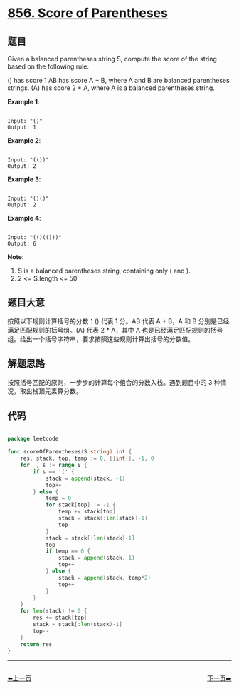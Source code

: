 # [856. Score of Parentheses](https://leetcode.com/problems/score-of-parentheses/)

## 题目

Given a balanced parentheses string S, compute the score of the string based on the following rule:

() has score 1
AB has score A + B, where A and B are balanced parentheses strings.
(A) has score 2 * A, where A is a balanced parentheses string.
 

**Example 1**:

```

Input: "()"
Output: 1

```

**Example 2**:

```

Input: "(())"
Output: 2

```

**Example 3**:

```

Input: "()()"
Output: 2

```

**Example 4**:

```

Input: "(()(()))"
Output: 6

```
 

**Note**:

1. S is a balanced parentheses string, containing only ( and ).
2. 2 <= S.length <= 50

## 题目大意

按照以下规则计算括号的分数：() 代表 1 分。AB 代表 A + B，A 和 B 分别是已经满足匹配规则的括号组。(A) 代表 2 * A，其中 A 也是已经满足匹配规则的括号组。给出一个括号字符串，要求按照这些规则计算出括号的分数值。


## 解题思路

按照括号匹配的原则，一步步的计算每个组合的分数入栈。遇到题目中的 3 种情况，取出栈顶元素算分数。


## 代码

```go

package leetcode

func scoreOfParentheses(S string) int {
	res, stack, top, temp := 0, []int{}, -1, 0
	for _, s := range S {
		if s == '(' {
			stack = append(stack, -1)
			top++
		} else {
			temp = 0
			for stack[top] != -1 {
				temp += stack[top]
				stack = stack[:len(stack)-1]
				top--
			}
			stack = stack[:len(stack)-1]
			top--
			if temp == 0 {
				stack = append(stack, 1)
				top++
			} else {
				stack = append(stack, temp*2)
				top++
			}
		}
	}
	for len(stack) != 0 {
		res += stack[top]
		stack = stack[:len(stack)-1]
		top--
	}
	return res
}

```


----------------------------------------------
<div style="display: flex;justify-content: space-between;align-items: center;">
<p><a href="https://books.halfrost.com/leetcode/ChapterFour/0800~0899/0853.Car-Fleet/">⬅️上一页</a></p>
<p><a href="https://books.halfrost.com/leetcode/ChapterFour/0800~0899/0859.Buddy-Strings/">下一页➡️</a></p>
</div>
